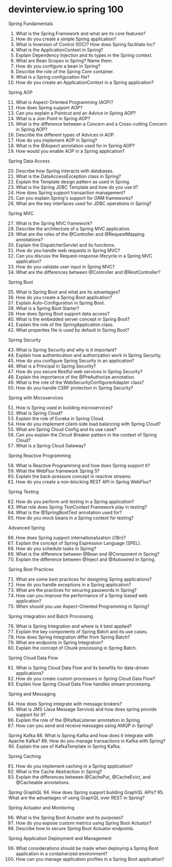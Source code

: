 # devinterview.io spring 100

Spring Fundamentals

1. What is the Spring Framework and what are its core features?
2. How do you create a simple Spring application?
3. What is Inversion of Control (IOC)? How does Spring facilitate loc?
4. What is the ApplicationContext in Spring?
5. Explain Dependency Injection and its types in the Spring context.
6. What are Bean Scopes in Spring? Name them.
7. How do you configure a bean in Spring?
8. Describe the role of the Spring Core container.
9. What is a Spring configuration file?
10. How do you create an ApplicationContext in a Spring application?

Spring AOP

11. What is Aspect-Oriented Programming (AOP)?
12. How does Spring support AOP?
13. Can you explain a Pointcut and an Advice in Spring AOP?
14. What is a Join Point in Spring AOP?
15. What is the difference between a Concern and a Cross-cutting Concern in Spring AOP?
16. Describe the different types of Advices in AOP.
17. How do you implement AOP in Spring?
18. What is the @Aspect annotation used for in Spring AOP?
19. How would you enable AOP in a Spring application?

Spring Data Access

20. Describe how Spring interacts with databases.
21. What is the DataAccessException class in Spring?
22. Explain the Template design pattern as used in Spring.
23. What is the Spring JDBC Template and how do you use it?
24. How does Spring support transaction management?
25. Can you explain Spring's support for ORM frameworks?
26. What are the key interfaces used for JDBC operations in Spring?

Spring MVC

27. What is the Spring MVC framework?
28. Describe the architecture of a Spring MVC application.
29. What are the roles of the @Controller and @RequestMapping annotations?
30. Explain the DispatcherServlet and its functions.
31. How do you handle web requests in Spring MVC?
32. Can you discuss the Request-response lifecycle in a Spring MVC application?
33. How do you validate user input in Spring MVC?
34. What are the differences between @Controller and @RestController?

Spring Boot

35. What is Spring Boot and what are its advantages?
36. How do you create a Spring Boot application?
37. Explain Auto-Configuration in Spring Boot.
38. What is a Spring Boot Starter?
39. How does Spring Boot support data access?
40. What is the embedded server concept in Spring Boot?
41. Explain the role of the SpringApplication class.
42. What properties file is used by default in Spring Boot?

Spring Security

43. What is Spring Security and why is it important?
44. Explain how authentication and authorization work in Spring Security.
45. How do you configure Spring Security in an application?
46. What is a Principal in Spring Security?
47. How do you secure Restful web services in Spring Security?
48. Explain the importance of the @PreAuthorize annotation.
49. What is the role of the WebSecurityConfigurerAdapter class?
50. How do you handle CSRF protection in Spring Security?

Spring with Microservices

51. How is Spring used in building microservices?
52. What is Spring Cloud?
53. Explain the role of Eureka in Spring Cloud.
54. How do you implement client-side load balancing with Spring Cloud?
55. What are Spring Cloud Config and its use case?
56. Can you explain the Circuit Breaker pattern in the context of Spring Cloud?
57. What is a Spring Cloud Gateway?

Spring Reactive Programming

58. What is Reactive Programming and how does Spring support it?
59. What the WebFlux framework Spring 5?
60. Explain the back-pressure concept in reactive streams.
61. How do you create a non-blocking REST API in Spring WebFlux?

Spring Testing

62. How do you perform unit testing in a Spring application?
63. What role does Spring TestContext Framework play in testing?
64. What is the @SpringBootTest annotation used for?
65. How do you mock beans in a Spring context for testing?

Advanced Spring

66. How does Spring support internationalization (i18n)?
67. Explain the concept of Spring Expression Language (SPEL).
68. How do you schedule tasks in Spring?
69. What is the difference between @Bean and @Component in Spring?
70. Explain the difference between @Inject and @Autowired in Spring.

Spring Best Practices

71. What are some best practices for designing Spring applications?
72. How do you handle exceptions in a Spring application?
73. What are the practices for securing passwords in Spring?
74. How can you improve the performance of a Spring-based web application?
75. When should you use Aspect-Oriented Programming in Spring?

Spring Integration and Batch Processing

76. What is Spring Integration and where is it best applied?
77. Explain the key components of Spring Batch and its use cases.
78. How does Spring Integration differ from Spring Batch?
79. What are endpoints in Spring Integration?
80. Explain the concept of Chunk processing in Spring Batch.

Spring Cloud Data Flow

81. What is Spring Cloud Data Flow and its benefits for data-driven applications?
82. How do you create custom processors in Spring Cloud Data Flow?
83. Explain how Spring Cloud Data Flow handles stream processing.

Spring and Messaging

84. How does Spring integrate with message brokers?
85. What is JMS (Java Message Service) and how does spring provide support for it?
86. Explain the role of the @KafkaListener annotation in Spring.
87. How can you send and receive messages using AMQP in Spring?

Spring Kafka
88. What is Spring Kafka and how does it integrate with Apache Kafka?
89. How do you manage transactions in Kafka with Spring?
90. Explain the use of KafkaTemplate in Spring Kafka.

Spring Caching

91. How do you implement caching in a Spring application?
92. What is the Cache Abstraction in Spring?
93. Explain the differences between @CachePut, @CacheEvict, and @Cacheable annotations.

Spring GraphQL
94. How does Spring support building GraphQL APIs?
95. What are the advantages of using GraphQL over REST in Spring?

Spring Actuator and Monitoring

96. What is the Spring Boot Actuator and its purposes?
97. How do you expose custom metrics using Spring Boot Actuator?
98. Describe how to secure Spring Boot Actuator endpoints.

Spring Application Deployment and Management

99. What considerations should be made when deploying a Spring Boot application in a containerized environment?
100. How can you manage application profiles in a Spring Boot application?

